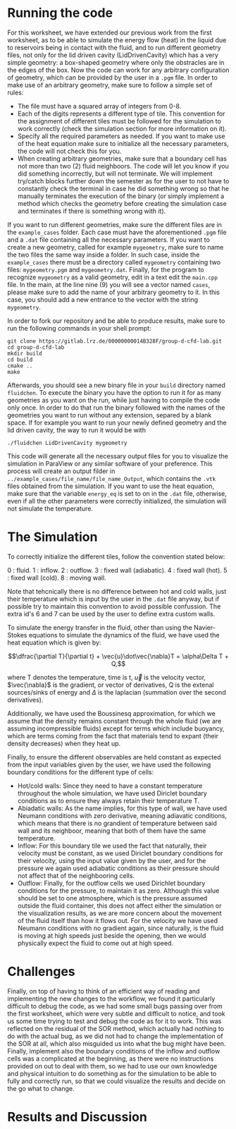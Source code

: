 # Running the code

For this worksheet, we have extended our previous work from the first worksheet, as to be able to simulate the energy flow (heat) in the liquid due to reservoirs being in contact with the fluid, and to run different geometry files, not only for the lid driven cavity (LidDrivenCavity) which has a very simple geometry: a box-shaped geometry where only the obstracles are in the edges of the box. Now the code can work for any arbitrary configuration of geometry, which can be provided by the user in a `.pgm` file. In order to make use of an arbitrary geometry, make sure to follow a simple set of rules:

- The file must have a squared array of integers from 0-8.
- Each of the digits represents a different type of tile. This convention for the assignment of different tiles must be followed for the simulation to work correctly (check the simulation section for more information on it).
- Specify all the required parameters as needed. If you want to make use of the heat equation make sure to initialize all the necessary parameters, the code will not check this for you.
- When creating arbitrary geometries, make sure that a boundary cell has not more than two (2) fluid neighboors. The code will let you know if you did something incorrectly, but will not terminate. We will implement try/catch blocks further down the semester as for the user to not have to constantly check the terminal in case he did something wrong so that he manually terminates the execution of the binary (or simply implement a method which checks the geometry before creating the simulation case and terminates if there is something wrong with it).

If you want to run different geometries, make sure the different files are in the `example_cases` folder. Each case must have the aforementioned `.pgm` file and a `.dat` file containing all the necessary parameters. If you want to create a new geometry, called for example `mygeometry`, make sure to name the two files the same way inside a folder. In such case, inside the `example_cases` there must be a directory called `mygeometry` containing two files: `mygeometry.pgm` and `mygeometry.dat`. Finally, for the program to recognize `mygeometry` as a valid geometry, edit in a text edit the `main.cpp` file. In the main, at the line nine (9) you will see a vector named `cases`, please make sure to add the name of your arbitrary geometry to it. In this case, you should add a new entrance to the vector with the string `mygeometry`.

In order to fork our repository and be able to produce results, make sure to run the following commands in your shell prompt:

```shell
git clone https://gitlab.lrz.de/00000000014B328F/group-d-cfd-lab.git
cd group-d-cfd-lab
mkdir build
cd build
cmake ..
make
```

Afterwards, you should see a new binary file in your `build` directory named `fluidchen`. To execute the binary you have the option to run it for as many geometries as you want on the run, while just having to compile the code only once. In order to do that run the binary followed with the names of the geometries you want to run without any extension, separed by a blank space. If for example you want to run your newly defined geometry and the lid driven cavity, the way to run it would be with

```shell
./fluidchen LidDrivenCavity mygeometry
```

This code will generate all the necessary output files for you to visualize the simulation in ParaView or any similar software of your preference. This process will create an output filder in `../example_cases/file_name/file_name_Output`, which contains the `.vtk` files obtained from the simulation. If you want to use the heat equation, make sure that the variable `energy_eq` is set to on in the `.dat` file, otherwise, even if all the other parameters were correctly initialized, the simulation will not simulate the temperature.

# The Simulation

To correctly initialize the different tiles, follow the convention stated below:

0 : fluid.
1 : inflow.
2 : outflow.
3 : fixed wall (adiabatic).
4 : fixed wall (hot).
5 : fixed wall (cold).
8 : moving wall.

Note that tehcnically there is no difference between hot and cold walls, just their temperature which is input by the user in the `.dat` file anyway, but if possible try to maintain this convention to avoid possible confussion. The extra id's 6 and 7 can be used by the user to define extra custom walls.

To simulate the energy transfer in the fluid, other than using the Navier-Stokes equations to simulate the dynamics of the fluid, we have used the heat equation which is given by:

```math
\dfrac{\partial T}{\partial t} + \vec{u}\dot\vec{\nabla}T = \alpha\Delta T + Q,
```
where T denotes the temperature, time is t, $`\vec{u}`$ is the velocity vector, $`\vec{\nabla}`$ is the gradient, or vector of derivatives, Q is the extenal sources/sinks of energy and $`\Delta`$ is the laplacian (summation over the second derivatives).

Additionally, we have used the Boussinesq approximation, for which we assume that the density remains constant through the whole fluid (we are assuming incompressible fluids) except for terms which include buoyancy, which are terms coming from the fact that materials tend to expant (their density decreases) when they heat up.

Finally, to ensure the different observables are held constant as expected from the input variables given by the user, we have used the following boundary conditions for the different type of cells:

- Hot/cold walls: Since they need to have a constant temperature throughout the whole simulation, we have used Diriclet boundary conditions as to ensure they always retain their temperature T.
- Abiadatic walls: As the name implies, for this type of wall, we have used Neumann conditions with zero derivative, meaning adiavatic conditions, which means that there is no grandient of temperature between said wall and its neighboor, meaning that both of them have the same temperature.
- Inflow: For this boundary tile we used the fact that naturally, their velocity must be constant, as we used Diriclet boundary conditions for their velocity, using the input value given by the user, and for the pressure we again used adiabatic conditions as their pressure should not affect that of the neighbooring cells.
- Outflow: Finally, for the outflow cells we used Dirichlet boundary conditions for the pressure, to maintain it as zero. Although this value should be set to one atmosphere, which is the pressure assumed outside the fluid container, this does not affect either the simulation or the visualization results, as we are more concern about the movement of the fluid itself than how it flows out. For the velocity we have used Neumann conditions with no gradient again, since naturally, is the fluid is moving at high speeds just beside the opening, then we would physically expect the fluid to come out at high speed.

# Challenges

Finally, on top of having to think of an efficient way of reading and implementing the new changes to the workflow, we found it particularly difficult to debug the code, as we had some small bugs passing over from the first worksheet, which were very subtle and difficult to notice, and took us some time trying to test and debug the code as for it to work. This was reflected on the residual of the SOR method, which actually had nothing to do with the actual bug, as we did not had to change the implementation of the SOR at all, which also misguided us into what the bug might have been. Finally, implement also the boundary conditions of the inflow and outflow cells was a complicated at the beginning, as there were no instructions provided on out to deal with them, so we had to use our own knowledge and physical intuition to do something as for the simulation to be able to fully and correctly run, so that we could visualize the results and decide on the go what to change.

# Results and Discussion